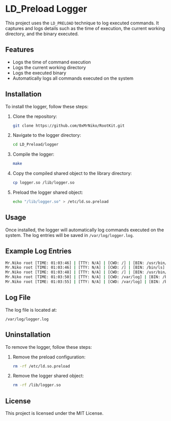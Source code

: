 # LD_Preload Logger

This project uses the `LD_PRELOAD` technique to log executed commands. It captures and logs details such as the time of execution, the current working directory, and the binary executed.

## Features

- Logs the time of command execution
- Logs the current working directory
- Logs the executed binary
- Automatically logs all commands executed on the system

## Installation

To install the logger, follow these steps:

1. Clone the repository:
    ```sh
    git clone https://github.com/0xMrNiko/RootKit.git
    ```

2. Navigate to the logger directory:
    ```sh
    cd LD_Preload/logger
    ```

3. Compile the logger:
    ```sh
    make
    ```

4. Copy the compiled shared object to the library directory:
    ```sh
    cp logger.so /lib/logger.so
    ```

5. Preload the logger shared object:
    ```sh
    echo "/lib/logger.so" > /etc/ld.so.preload
    ```

## Usage

Once installed, the logger will automatically log commands executed on the system. The log entries will be saved in `/var/log/logger.log`.

## Example Log Entries

```bash
Mr.Niko root [TIME: 01:03:46] | [TTY: N/A] | [CWD: /] | [BIN: /usr/bin/clear] clear 
Mr.Niko root [TIME: 01:03:46] | [TTY: N/A] | [CWD: /] | [BIN: /bin/ls] ls 
Mr.Niko root [TIME: 01:03:48] | [TTY: N/A] | [CWD: /] | [BIN: /usr/bin/clear] clear 
Mr.Niko root [TIME: 01:03:50] | [TTY: N/A] | [CWD: /var/log] | [BIN: /bin/ls] ls 
Mr.Niko root [TIME: 01:03:55] | [TTY: N/A] | [CWD: /var/log] | [BIN: /bin/cat] cat logger.log
```

## Log File

The log file is located at:

```
/var/log/logger.log
```

## Uninstallation

To remove the logger, follow these steps:

1. Remove the preload configuration:
    ```sh
    rm -rf /etc/ld.so.preload
    ```

2. Remove the logger shared object:
    ```sh
    rm -rf /lib/logger.so
    ```

## License

This project is licensed under the MIT License.